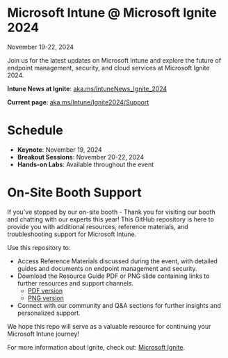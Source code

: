 # Microsoft Intune @ Microsoft Ignite 2024
November 19-22, 2024

Join us for the latest updates on Microsoft Intune and explore the future of endpoint management, security, and cloud services at Microsoft Ignite 2024.

**Intune News at Ignite**: [aka.ms/IntuneNews_Ignite_2024](https://aka.ms/IntuneNews_Ignite_2024)

**Current page**: [aka.ms/Intune/Ignite2024/Support](https://aka.ms/Intune/Ignite2024/Support)

# Schedule
- **Keynote**: November 19, 2024
- **Breakout Sessions**: November 20-22, 2024
- **Hands-on Labs**: Available throughout the event

# On-Site Booth Support
If you've stopped by our on-site booth - Thank you for visiting our booth and chatting with our experts this year! This GitHub repository is here to provide you with additional resources, reference materials, and troubleshooting support for Microsoft Intune.

Use this repository to:
- Access Reference Materials discussed during the event, with detailed guides and documents on endpoint management and security.
- Download the Resource Guide PDF or PNG slide containing links to further resources and support channels.
  - [PDF version](https://github.com/MaxSteinMS/MaxSteinMS-MicrosoftIntune-MicrosoftIgnite2024/blob/main/Microsoft%20Ignite%202024%20-%20Microsoft%20Intune%20Experts.pdf)
  - [PNG version](https://github.com/MaxSteinMS/MaxSteinMS-MicrosoftIntune-MicrosoftIgnite2024/blob/main/Microsoft%20Ignite%202024%20-%20Microsoft%20Intune%20Experts.png)
- Connect with our community and Q&A sections for further insights and personalized support.

We hope this repo will serve as a valuable resource for continuing your Microsoft Intune journey!

For more information about Ignite, check out: [Microsoft Ignite](https://ignite.microsoft.com/).
